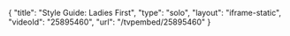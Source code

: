 {
    "title": "Style Guide: Ladies First",
    "type": "solo",
    "layout": "iframe-static",
    "videoId": "25895460",
    "url": "\/tvpembed\/25895460"
}